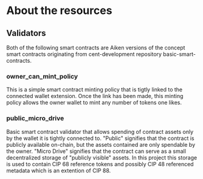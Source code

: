 # About the resources

## Validators
Both of the following smart contracts are Aiken versions of the concept smart contracts originating from cent-development repository basic-smart-contracts.

### owner_can_mint_policy
This is a simple smart contract minting policy that is tigtly linked to the connected wallet extension.
Once the link has been made, this minting policy allows the owner wallet to mint any number of tokens one likes.

### public_micro_drive
Basic smart contract validator that allows spending of contract assets only by the wallet it is tightly connected to. "Public" signifies that the contract is publicly available on-chain, but the assets contained are only spendable by the owner. "Micro Drive" signifies that the contract can serve as a small decentralized storage of "publicly visible" assets. In this project this storage is used to contain CIP 68 reference tokens and possibly CIP 48 referenced metadata which is an extention of CIP 88.
